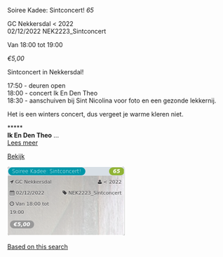 Soiree Kadee: Sintconcert! *65*

GC Nekkersdal < 2022  
02/12/2022 NEK2223\_Sintconcert  

Van 18:00 tot 19:00

*€5,00*

  

Sintconcert in Nekkersdal!  
  
17:50 - deuren open  
18:00 - concert Ik En Den Theo  
18:30 - aanschuiven bij Sint Nicolina voor foto en een gezonde lekkernij.  
  
Het is een winters concert, dus vergeet je warme kleren niet.  
  
\*\*\*\*\*  
**Ik En Den Theo** ...  
[Lees meer](https://tickets.vgc.be/activity/subscribe/NEK2223_Sintconcert)

[Bekijk](https://tickets.vgc.be/activity/subscribe/NEK2223_Sintconcert)

![](84960.png)

[Based on this search](https://tickets.vgc.be/activity/index?&vrijeplaatsen=1&Age%5B%5D=4%2C6&entity=241)